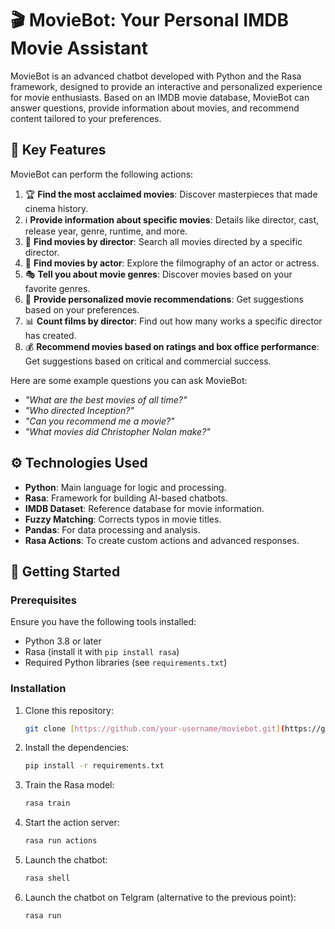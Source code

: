 # 🎬 MovieBot: Your Personal IMDB Movie Assistant

MovieBot is an advanced chatbot developed with Python and the Rasa framework, designed to provide an interactive and personalized experience for movie enthusiasts. Based on an IMDB movie database, MovieBot can answer questions, provide information about movies, and recommend content tailored to your preferences.

## 🌟 Key Features

MovieBot can perform the following actions:

1. 🏆 **Find the most acclaimed movies**: Discover masterpieces that made cinema history.
2. ℹ️ **Provide information about specific movies**: Details like director, cast, release year, genre, runtime, and more.
3. 🎥 **Find movies by director**: Search all movies directed by a specific director.
4. 🌟 **Find movies by actor**: Explore the filmography of an actor or actress.
5. 🎭 **Tell you about movie genres**: Discover movies based on your favorite genres.
6. 🎯 **Provide personalized movie recommendations**: Get suggestions based on your preferences.
7. 📊 **Count films by director**: Find out how many works a specific director has created.
8. 💰 **Recommend movies based on ratings and box office performance**: Get suggestions based on critical and commercial success.

Here are some example questions you can ask MovieBot:
- *"What are the best movies of all time?"*
- *"Who directed Inception?"*
- *"Can you recommend me a movie?"*
- *"What movies did Christopher Nolan make?"*

## ⚙️ Technologies Used

- **Python**: Main language for logic and processing.
- **Rasa**: Framework for building AI-based chatbots.
- **IMDB Dataset**: Reference database for movie information.
- **Fuzzy Matching**: Corrects typos in movie titles.
- **Pandas**: For data processing and analysis.
- **Rasa Actions**: To create custom actions and advanced responses.

## 🚀 Getting Started

### Prerequisites

Ensure you have the following tools installed:
- Python 3.8 or later
- Rasa (install it with `pip install rasa`)
- Required Python libraries (see `requirements.txt`)

### Installation

1. Clone this repository:
   ```bash
   git clone [https://github.com/your-username/moviebot.git](https://github.com/LauraFe01/FilmChatbot.git)
2. Install the dependencies:
   ```bash
   pip install -r requirements.txt
4. Train the Rasa model:
   ```bash
   rasa train
5. Start the action server:
   ```bash
   rasa run actions
6. Launch the chatbot:
   ```bash
   rasa shell
7. Launch the chatbot on Telgram (alternative to the previous point):
   ```bash
   rasa run
